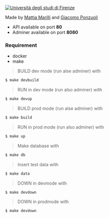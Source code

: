 
[![Università degli studi di Firenze](https://i.imgur.com/1NmBfH0.png)](https://ingegneria.unifi.it)

Made by [Mattia Marilli](https://github.com/mattiamarilli) and [Giacomo Ponzuoli](https://github.com/jackponzo)

 - API available on port **80**
 - Adminer available on port **8080**

### Requirement
 - docker 
 - make

> BUILD dev mode (run alse adminer) with
```sh
$ make devbuild
```
> RUN in dev mode (run also adminer) with
```sh
$ make devup
```
> BUILD prod mode (run alse adminer) with
```sh
$ make build
```
> RUN in prod mode (run also adminer) with
```sh
$ make up
```
> Make database with
```sh
$ make db
```
> Insert test data with
```sh
$ make data
```
> DOWN in devmode with
```sh
$ make devdown
```
> DOWN in prodmode with
```sh
$ make devdown
```
